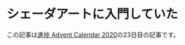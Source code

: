 # シェーダアートに入門していた

この記事は[進捗 Advent Calendar 2020](https://github.com/t-sin/shinchoku-advent-calendar-2020)の23日目の記事です。
